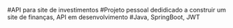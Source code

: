 #API para site de investimentos
#Projeto pessoal dedidicado a construir um site de finanças, API em desenvolvimento
#Java, SpringBoot, JWT
